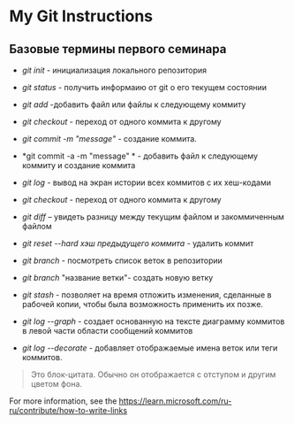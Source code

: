 # My Git Instructions

## Базовые термины первого семинара

* *git init* - инициализация локального репозитория

* *git status* - получить информаию от git о его текущем состоянии

* *git add* -добавить файл или файлы к следующему коммиту
* *git checkout* - переход от одного коммита к другому
* *git commit -m "mеssage"* - создание коммита.

* *git commit -a -m "message" * - добавить файл к следующему коммиту и создание коммита

* *git log* - вывод на экран истории всех коммитов с их хеш-кодами

* *git checkout* - переход от одного коммита к другому

* *git diff* – увидеть разницу между текущим файлом и закоммиченным файлом

* *git reset --hard хэш предыдущего коммита* - удалить коммит

* *git branch* - посмотреть список веток в репозитории

* *git branch* "название ветки"- создать новую ветку

* *git stash* - позволяeт на время отложить изменения, сделанные в рабочей копии, чтобы была возможность применить их позже.

* *git log --graph* - создает основанную на тексте диаграмму коммитов в левой части области сообщений коммитов

* *git log --decorate* - добавляет отображаемые имена веток или теги коммитов.

>Это блок-цитата. Обычно он отображается с отступом и другим цветом фона.

 For more information, see the https://learn.microsoft.com/ru-ru/contribute/how-to-write-links
 